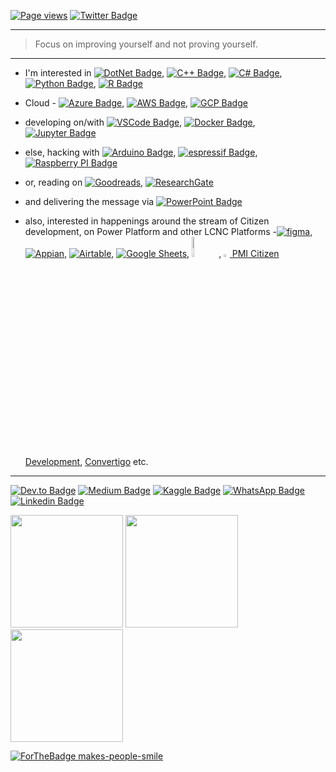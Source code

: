 <!--
**amitpuri/amitpuri** is a ✨ _special_ ✨ repository because its `README.md` (this file) appears on your GitHub profile.

Here are some ideas to get you started:
-->

[![Page views](https://komarev.com/ghpvc/?username=amitpuri&style=flat-square)](https://github.com/amitpuri)
[![Twitter Badge](https://img.shields.io/twitter/follow/iamamitpuri?style=flat-square&label=Twitter&style=social&logoColor=white)](https://twitter.com/iamamitpuri)

------------------------------------------------------------------------------------------------------------------------------------
> Focus on improving yourself and not proving yourself.
------------------------------------------------------------------------------------------------------------------------------------

- I'm interested in 
[![DotNet Badge](https://img.shields.io/badge/.NET-512BD4?style=flat-square&logo=dotnet&logoColor=white)](https://dotnetfoundation.org),
[![C++ Badge](https://img.shields.io/badge/c++-%2300599C.svg?style=flat-square&logo=c%2B%2B&logoColor=white)](https://isocpp.org),
[![C# Badge](https://img.shields.io/badge/C%23-239120?style=flat-square&logo=c-sharp&logoColor=white)](https://github.com/dotnet/csharplang),
[![Python Badge](https://img.shields.io/badge/Python-FFD43B?style=flat-square&logo=python&logoColor=blue)](https://www.python.org),
[![R Badge](https://img.shields.io/badge/R-276DC3?style=flat-square&logo=r&logoColor=white)](https://www.r-project.org)

- Cloud - 
[![Azure Badge](https://img.shields.io/badge/azure-%230072C6.svg?style=flat-square&logo=microsoft-azure&logoColor=white)](https://www.azuredevopslabs.com),
[![AWS Badge](https://img.shields.io/badge/AWS-%23FF9900.svg?style=flat-square&logo=amazonaws&logoColor=white)](https://amazon.com/aws),
[![GCP Badge](https://img.shields.io/badge/GoogleCloud-%234285F4.svg?style=flat-square&logo=google-cloud&logoColor=white)](https://codelabs.developers.google.com/)

- developing on/with
[![VSCode Badge](https://img.shields.io/badge/Visual_Studio_Code-0078D4?style=flat-square&logo=visual%20studio%20code&logoColor=white)](https://code.visualstudio.com),
[![Docker Badge](https://img.shields.io/badge/Docker-2CA5E0?style=flat-square&logo=docker&logoColor=white)](https://hub.docker.com/u/amitpuri),
[![Jupyter Badge](https://img.shields.io/badge/Jupyter-F37626.svg?&style=flat-square&logo=Jupyter&logoColor=white)](https://jupyter.org)

- else, hacking with
[![Arduino Badge](https://img.shields.io/badge/Arduino-00979D?style=flat-square&logo=Arduino&logoColor=white)](https://www.arduino.cc/),
[![espressif Badge](https://img.shields.io/badge/espressif-E7352C?style=flat-square&logo=espressif&logoColor=white)](https://www.espressif.com/en),
[![Raspberry PI Badge](https://img.shields.io/badge/Raspberry%20Pi-A22846?style=flat-square&logo=Raspberry%20Pi&logoColor=white)](https://raspberrypi.org)

- or, reading on
[![Goodreads](https://img.shields.io/badge/Goodreads-372213?style=flat-square&logo=goodreads&logoColor=white)](https://www.goodreads.com/amitpuriindia),
[![ResearchGate](https://img.shields.io/badge/Research_Gate-00CCBB.svg?&style=flat-square&logo=ResearchGate&logoColor=white)](https://research.amitpuri.com)

- and delivering the message via
[![PowerPoint Badge](https://img.shields.io/badge/Microsoft_PowerPoint-B7472A?style=flat-square&logo=microsoft-powerpoint&logoColor=white)](https://office.com)

- also, interested in happenings around the stream of Citizen development, on Power Platform and other LCNC Platforms -[![figma](https://img.shields.io/badge/Figma-F24E1E?style=flat-square&logo=figma&logoColor=white)](https://www.figma.com/@amitpuri),
[![Appian](https://img.shields.io/badge/Appian-2322F0?style=flat-square&logo=Appian&logoColor=white)](https://appian.com),
[![Airtable](https://img.shields.io/badge/Airtable-18BFFF?style=flat-square&logo=Airtable&logoColor=white)](https://www.airtable.com),
[![Google Sheets](https://img.shields.io/badge/Google%20Sheets-34A853?style=flat-square&logo=google-sheets&logoColor=white)](https://www.appsheet.com), <a href="https://www.honeycode.aws/"><img src="https://amitpuri.com/images/honeycode.jpg" alt="honeycode.aws" style="width: 9%;"></a>, <a href="https://www.pmi.org/citizen-developer"><img src="https://amitpuri.com/images/pmi.png" alt="https://www.pmi.org/citizen-developer" style="width: 2%;"> PMI Citizen Development</a>, [Convertigo](https://www.convertigo.com/video-tutorials) etc.

-------------------------------------------------------------------------------------------------------

[![Dev.to Badge](https://img.shields.io/badge/dev.to-0A0A0A?style=flat-square&logo=devdotto&logoColor=white)](https://dev.to/amitpuri)
[![Medium Badge](https://img.shields.io/badge/Medium-12100E?style=flat-square&logo=medium&logoColor=white)](https://amitpuri.medium.com)
[![Kaggle Badge](https://img.shields.io/badge/Kaggle-20BEFF?style=flat-square&logo=Kaggle&logoColor=white)](https://www.kaggle.com/amitpuri)
[![WhatsApp Badge](https://img.shields.io/badge/WhatsApp-25D366?style=flat-square&logo=whatsapp&logoColor=white)](https://wa.me/919989024896/?lang=en)
[![Linkedin Badge](https://img.shields.io/badge/-LinkedIn-0e76a8?style=flat-square&logo=Linkedin&logoColor=white)](https://linkedin.com/in/amitpuriindia)

<p>
  <img height="180em" src="https://github-readme-stats.vercel.app/api?username=amitpuri&theme=radical&show_icons=true&hide_border=true&&count_private=true&include_all_commits=true" />
  <img height="180em" src="https://github-readme-stats.vercel.app/api/top-langs/?username=amitpuri&show_icons=true&theme=radical&&hide_border=true&layout=compact&langs_count=8&hide=javascript"/>
  <img height="180em" src="https://github-profile-summary-cards.vercel.app/api/cards/profile-details?username=amitpuri&theme=radical"/>
</p>


[![ForTheBadge makes-people-smile](https://ForTheBadge.com/images/badges/makes-people-smile.svg)](https://ForTheBadge.com)
